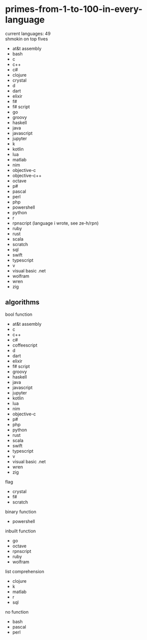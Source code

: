 # primes-from-1-to-100-in-every-language

current languages: 49
<br> shmokin on top fives

- at&t assembly
- bash
- c
- c++
- c#
- clojure
- crystal
- d
- dart
- elixir
- f#
- f# script
- go
- groovy
- haskell
- java
- javascript
- jupyter
- k
- kotlin
- lua
- matlab
- nim
- objective-c
- objective-c++
- octave
- p#
- pascal
- perl
- php
- powershell
- python
- r
- rpnscript (language i wrote, see ze-h/rpn)
- ruby
- rust
- scala
- scratch
- sql
- swift
- typescript
- v
- visual basic .net
- wolfram
- wren
- zig

## algorithms

bool function

- at&t assembly
- c
- c++
- c#
- coffeescript
- d
- dart
- elixir
- f# script
- groovy
- haskell
- java
- javascript
- jupyter
- kotlin
- lua
- nim
- objective-c
- p#
- php
- python
- rust
- scala
- swift
- typescript
- v
- visual basic .net
- wren
- zig

flag

- crystal
- f#
- scratch

binary function

- powershell

inbuilt function

- go
- octave
- rpnscript
- ruby
- wolfram

list comprehension

- clojure
- k
- matlab
- r
- sql

no function

- bash
- pascal
- perl
